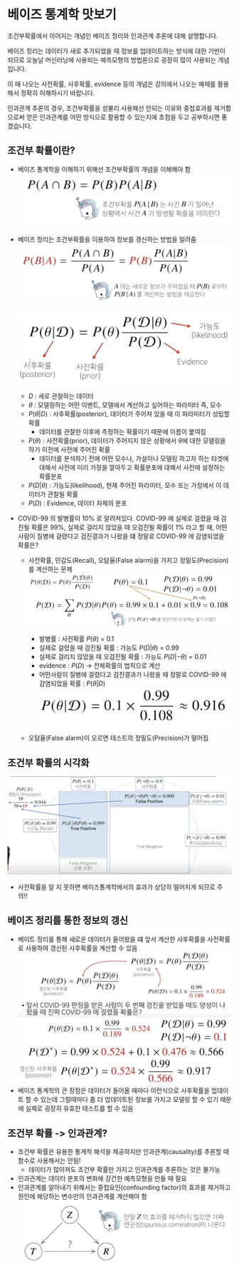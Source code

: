 # 베이즈 통계학 맛보기

조건부확률에서 이어지는 개념인 베이즈 정리와 인과관계 추론에 대해 설명합니다.

베이즈 정리는 데이터가 새로 추가되었을 때 정보를 업데이트하는 방식에 대한 기반이 되므로 오늘날 머신러닝에 사용되는 예측모형의 방법론으로 굉장히 많이 사용되는 개념입니다. 

이 때 나오는 사전확률, 사후확률, evidence 등의 개념은 강의에서 나오는 예제를 활용해서 정확히 이해하시기 바랍니다.

인과관계 추론의 경우, 조건부확률을 섣불리 사용해선 안되는 이유와 중첩효과를 제거함으로써 얻은 인과관계를 어떤 방식으로 활용할 수 있는지에 초점을 두고 공부하시면 좋겠습니다.

## 조건부 확률이란?

- 베이즈 통계학을 이해하기 위해선 조건부확률의 개념을 이해해야 함
    ![](2021-08-05-15-01-49.png)
- 베이즈 정리는 조건부확률을 이용하여 정보를 갱신하는 방법을 알려줌
    ![](2021-08-05-15-02-31.png)

    ![](2021-08-05-15-04-48.png)
    - $D$ : 새로 관찰하는 데이터
    - $\theta$ : 모델링하는 어떤 이벤트, 모델에서 계산하고 싶어하는 파라미터 즉, 모수
    - $P(\theta|D)$ : 사후확률(posterior), 데이터가 주어져 있을 때 이 파라미터가 성립할 확률
      - 데이터를 관찰한 이후에 측정하는 확률이기 때문에 이름이 붙여짐
    - $P(\theta)$ : 사전확률(prior), 데이터가 주어지지 않은 상황에서 $\theta$에 대한 모델링을 하기 이전에 사전에 주어진 확률
      - 데이터를 분석하기 전에 어떤 모수나, 가설이나 모델링 하고자 하는 타겟에 대해서 사전에 미리 가정을 깔아두고 확률분포에 대해서 사전에 설정하는 확률분포
    - $P(D|\theta)$ : 가능도(likelihood), 현재 주어진 파라미터, 모수 또는 가정에서 이 데이터가 관찰될 확률
    - $P(D)$ : Evidence, 데이터 자체의 분포

- COVID-99 의 발병률이 10% 로 알려져있다. COVID-99 에 실제로 걸렸을 때 검진될 확률은 99%, 실제로 걸리지 않았을 때 오검진될 확률이 1% 라고 할 때, 어떤 사람이 질병에 걸렸다고 검진결과가 나왔을 떄 정말로 COVID-99 에 감염되었을 확률은?
  - 사전확률, 민감도(Recall), 오탐율(False alarm)을 가지고 정밀도(Precision)를 계산하는 문제
    ![](2021-08-05-15-19-13.png)
    - 발병률 : 사전확률 $P(\theta)$ = 0.1
    - 실제로 걸렸을 때 검진될 확률 : 가능도 $P(D|\theta)$ = 0.99
    - 실제로 걸리지 않았을 때 오검진될 확률 : 가능도 $P(D|-\theta)$ = 0.01
    - evidence : $P(D)$  -> 전체확률의 법칙으로 계산
    - 어떤사람이 질병에 걸렸다고 검진결과가 나왔을 때 정말로 COVID-99 에 감염되었을 확률 : $P(\theta|D)$
    ![](2021-08-05-15-20-51.png)
    
  - 오탐율(False alarm)이 오르면 테스트의 정밀도(Precision)가 떨어짐

## 조건부 확률의 시각화

![](2021-08-05-15-27-19.png)

- 사전확률을 알 지 못하면 베이즈통계학에서의 효과가 상당히 떨어지게 되므로 주의!!

## 베이즈 정리를 통한 정보의 갱신

- 베이트 정리를 통해 새로운 데이터가 들어왔을 떄 앞서 계산한 사후확률을 사전확률로 사용하여 갱신된 사후확률을 계산할 수 있음
    ![](2021-08-05-15-30-01.png)
    ![](2021-08-05-15-31-05.png)
- 베이즈 통계학의 큰 장점은 데이터가 들어올 때마다 이런식으로 사후확률을 업데이트 할 수 있는데 그럴때마다 좀 더 업데이트된 정보를 가지고 모델링 할 수 있기 때문에 실제로 굉장히 유효한 테스트를 할 수 있음

## 조건부 확률 -> 인과관계?

- 조건부 확률은 유용한 통계적 해석을 제공하지만 인과관계(causality)를 추론할 때 함수로 사용해서는 안됨!
  - 데이터가 많아져도 조건부 확률만 가지고 인과관계를 추론하는 것은 불가능
- 인과관계는 데이터 분포의 변화에 강건한 예측모형을 만들 때 필요
- 인과관계를 알아내기 위해서는 중첩요인(confounding factor)의 효과를 제거하고 원인에 해당하는 변수만의 인과관계를 계산해야 함
    ![](2021-08-05-15-35-17.png)


